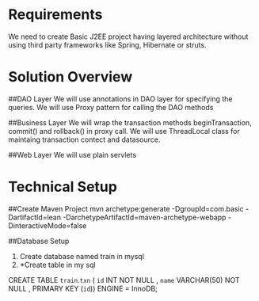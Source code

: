 # Requirements
We need to create Basic J2EE project having layered architecture without using third party frameworks like Spring, Hibernate or struts.

# Solution Overview
##DAO Layer
We will use annotations in DAO layer for specifying the queries. We will use Proxy pattern for calling the DAO methods

##Business Layer
We will wrap the transaction methods beginTransaction, commit() and rollback() in proxy call. We will use ThreadLocal class for maintaing transaction contect and datasource.

##Web Layer
We will use plain servlets

# Technical Setup
##Create Maven Project
mvn archetype:generate -DgroupId=com.basic -DartifactId=lean -DarchetypeArtifactId=maven-archetype-webapp -DinteractiveMode=false

##Database Setup
1. Create database named train in mysql
2. *Create table in my sql

CREATE TABLE `train`.`txn` ( `id` INT NOT NULL , `name` VARCHAR(50) NOT NULL , PRIMARY KEY (`id`)) ENGINE = InnoDB; 
